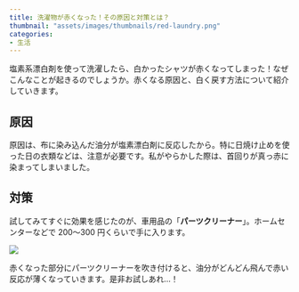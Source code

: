 ```yaml
---
title: 洗濯物が赤くなった！その原因と対策とは？
thumbnail: "assets/images/thumbnails/red-laundry.png"
categories:
- 生活
---
```


塩素系漂白剤を使って洗濯したら、白かったシャツが赤くなってしまった！なぜこんなことが起きるのでしょうか。赤くなる原因と、白く戻す方法について紹介していきます。
<!--more-->

## 原因
原因は、布に染み込んだ油分が塩素漂白剤に反応したから。特に日焼け止めを使った日の衣類などは、注意が必要です。私がやらかした際は、首回りが真っ赤に染まってしまいました。

## 対策
試してみてすぐに効果を感じたのが、車用品の「**パーツクリーナー**」。ホームセンターなどで 200〜300 円くらいで手に入ります。

<a target="_blank"  href="https://www.amazon.co.jp/gp/product/B07JMQMK96/ref=as_li_tl?ie=UTF8&camp=247&creative=1211&creativeASIN=B07JMQMK96&linkCode=as2&tag=yuppy0d-22&linkId=bbbec10ec6e8fd47cc32a3b22bd1d129"><img border="0" src="//ws-fe.amazon-adsystem.com/widgets/q?_encoding=UTF8&MarketPlace=JP&ASIN=B07JMQMK96&ServiceVersion=20070822&ID=AsinImage&WS=1&Format=_SL250_&tag=yuppy0d-22" ></a>

赤くなった部分にパーツクリーナーを吹き付けると、油分がどんどん飛んで赤い反応が薄くなっていきます。是非お試しあれ...！
